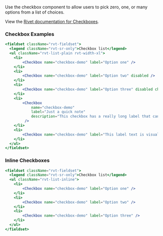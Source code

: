Use the checkbox component to allow users to pick zero, one, or many options from a list of choices.

View the [Rivet documentation for Checkboxes](https://rivet.iu.edu/components/checkbox/).

### Checkbox Examples

<!-- prettier-ignore-start -->
```jsx
<fieldset className="rvt-fieldset">
  <legend className="rvt-sr-only">Checkbox list</legend>
  <ul className="rvt-list-plain rvt-width-xl">
    <li>
        <Checkbox name="checkbox-demo" label="Option one" />
    </li>
    <li>
        <Checkbox name="checkbox-demo" label="Option two" disabled />
    </li>
    <li>
        <Checkbox name="checkbox-demo" label="Option three" disabled checked />
    </li>
    <li>
        <Checkbox 
            name="checkbox-demo" 
            label="Just a quick note" 
            description="This checkbox has a really long label that can wrap on to two lines and still have nice left alignment."
         />
    </li>
    <li>
        <Checkbox name="checkbox-demo" label="This label text is visually hidden" labelVisibility={false} />
    </li>
  </ul>
</fieldset>
```
<!-- prettier-ignore-end -->

### Inline Checkboxes

<!-- prettier-ignore-start -->
```jsx
<fieldset className="rvt-fieldset">
  <legend className="rvt-sr-only">Checkbox list</legend>
  <ul className="rvt-list-inline">
    <li>
        <Checkbox name="checkbox-demo" label="Option one" />
    </li>
    <li>
        <Checkbox name="checkbox-demo" label="Option two" />
    </li>
    <li>
        <Checkbox name="checkbox-demo" label="Option three" />
    </li>
  </ul>
</fieldset>
```
<!-- prettier-ignore-end -->
